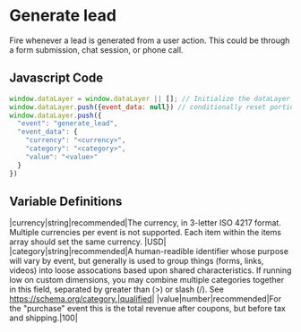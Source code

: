 # Generate lead

Fire whenever a lead is generated from a user action. This could be through a form submission, chat session, or phone call.

## Javascript Code
```js
window.dataLayer = window.dataLayer || []; // Initialize the dataLayer variable to avoid JS errors
window.dataLayer.push({event_data: null}) // conditionally reset portions of DL 
window.dataLayer.push({
  "event": "generate_lead",
  "event_data": {
    "currency": "<currency>",
    "category": "<category>",
    "value": "<value>"
  }
})
```

## Variable Definitions
|currency|string|recommended|The currency, in 3-letter ISO 4217 format. Multiple currencies per event is not supported. Each item within the items array should set the same currency.
|USD|
|category|string|recommended|A human-readible identifier whose purpose will vary by event, but generally is used to group things (forms, links, videos) into loose assocations based upon shared characteristics. If running low on custom dimensions, you may combine multiple categories together in this field, separated by greater than (>) or slash (/). See https://schema.org/category.|qualified|
|value|number|recommended|For the "purchase" event this is the total revenue after coupons, but before tax and shipping.|100|